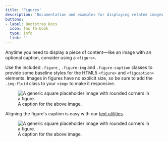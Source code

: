 ```yaml
---
title: 'Figures'
description: 'Documentation and examples for displaying related images and text with the figure component in Bootstrap.'
buttons: 
- label: Bootstrap Docs
  icon: fas fa-book   
  type: info   
  link: ''
---
```


Anytime you need to display a piece of content—like an image with an optional caption, consider using a `<figure>`.

Use the included `.figure` , `.figure-img` and `.figure-caption` classes to provide some baseline styles for the HTML5 `<figure>` and `<figcaption>` elements. Images in figures have no explicit size, so be sure to add the `.img-fluid` class to your `<img>` to make it responsive.

<Example>
  <figure class="figure">
    <img v-holder="'img=400x300'" class="figure-img img-fluid rounded" alt="A generic square placeholder image with rounded corners in a figure.">
    <figcaption class="figure-caption">A caption for the above image.</figcaption>
  </figure>
</Example>

Aligning the figure's caption is easy with our [text utilities]().

<Example>
  <figure class="figure">
    <img v-holder="'img=400x300'" class="figure-img img-fluid rounded" alt="A generic square placeholder image with rounded corners in a figure.">
    <figcaption class="figure-caption text-right">A caption for the above image.</figcaption>
  </figure>
</Example>
